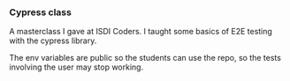 ### Cypress class

A masterclass I gave at ISDI Coders. I taught some basics of E2E testing with the cypress library.

The env variables are public so the students can use the repo, so the tests involving the user may stop working.